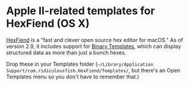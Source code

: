 
# Apple II-related templates for HexFiend (OS X)

[HexFiend](https://github.com/ridiculousfish/HexFiend) is a "fast and clever open source hex editor for macOS." As of version 2.9, it includes support for [Binary Templates](https://github.com/ridiculousfish/HexFiend/blob/master/templates/Tutorial.md), which can display structured data as more than just a bunch hexes.

Drop these in your Templates folder (`~/Library/Application Support/com.ridiculousfish.HexFiend/Templates/`, but there's an Open Templates menu so you don't have to remember that.)
